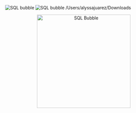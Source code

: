 ![SQL bubble](https://github.com/user-attachments/assets/90e5806a-9847-41dd-bbd3-b3c0add13ce8)
![SQL bubble](https://github.com/user-attachments/assets/90e5806a-9847-41dd-bbd3-b3c0add13ce8)
/Users/alyssajuarez/Downloads

<p align="center">
  <img src="/Users/alyssajuarez/Downloads/SQL_bubble.png" alt="SQL Bubble" width="300">
</p>
